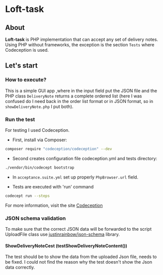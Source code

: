 # Loft-task

## About
**Loft-task** is PHP implementation that can accept any set of delivery notes. 
Using PHP without frameworks, the exception is the section `Tests` where Codeception is used.

## Let's start
### How to execute?
This is a simple GUI app ,where in the input field put the JSON file and the PHP class `DeliveryNote` returns a complete ordered list (here I was confused do I need back in the order list format or in JSON format, so in `showDeliveryNote.php` I put both).


### Run the test
For testing I used Codeception.
* First, install via Composer:
```bash
composer require "codeception/codeception" --dev
```

* Second creates configuration file codeception.yml and tests directory:
```bash
./vendor/bin/codecept bootstrap
```

* In `acceptance.suite.yml` set up properly `PhpBrowser.url` field. 

* Tests are executed with 'run' command
```bash
codecept run --steps
```

For more information, visit the site
[Codeception](https://codeception.com/)

### JSON schema validation

To make sure that the correct JSON data will be forwarded to the script UploadFile class use [justinrainbow/json-schema](https://github.com/justinrainbow/json-schema) library.

#### ShowDeliveryNoteCest (testShowDeliveryNoteContent())

The test should be to show the data from the uploaded Json file, needs to be fixed.
I could not find the reason why the test doesn't show the Json data correctly.
